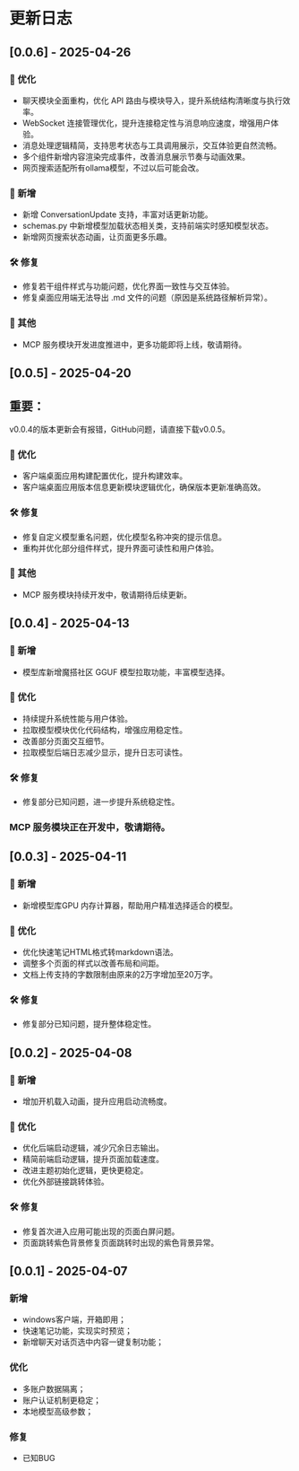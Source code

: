 # 更新日志

## [0.0.6] - 2025-04-26
### 🚀 优化
- 聊天模块全面重构，优化 API 路由与模块导入，提升系统结构清晰度与执行效率。
- WebSocket 连接管理优化，提升连接稳定性与消息响应速度，增强用户体验。
- 消息处理逻辑精简，支持思考状态与工具调用展示，交互体验更自然流畅。
- 多个组件新增内容渲染完成事件，改善消息展示节奏与动画效果。
- 网页搜索适配所有ollama模型，不过以后可能会改。

### 🎉 新增
- 新增 ConversationUpdate 支持，丰富对话更新功能。
- schemas.py 中新增模型加载状态相关类，支持前端实时感知模型状态。
- 新增网页搜索状态动画，让页面更多乐趣。

### 🛠 修复
- 修复若干组件样式与功能问题，优化界面一致性与交互体验。
- 修复桌面应用端无法导出 .md 文件的问题（原因是系统路径解析异常）。

### 📌 其他
- MCP 服务模块开发进度推进中，更多功能即将上线，敬请期待。

## [0.0.5] - 2025-04-20

## 重要：
v0.0.4的版本更新会有报错，GitHub问题，请直接下载v0.0.5。

### 🚀 优化
- 客户端桌面应用构建配置优化，提升构建效率。
- 客户端桌面应用版本信息更新模块逻辑优化，确保版本更新准确高效。

### 🛠 修复
- 修复自定义模型重名问题，优化模型名称冲突的提示信息。
- 重构并优化部分组件样式，提升界面可读性和用户体验。

### 📌 其他
- MCP 服务模块持续开发中，敬请期待后续更新。

## [0.0.4] - 2025-04-13

### 🎉 新增
- 模型库新增魔搭社区 GGUF 模型拉取功能，丰富模型选择。

### 🚀 优化
- 持续提升系统性能与用户体验。
- 拉取模型模块优化代码结构，增强应用稳定性。
- 改善部分页面交互细节。
- 拉取模型后端日志减少显示，提升日志可读性。

### 🛠 修复
- 修复部分已知问题，进一步提升系统稳定性。

### MCP 服务模块正在开发中，敬请期待。

## [0.0.3] - 2025-04-11

### 🎉 新增
- 新增模型库GPU 内存计算器，帮助用户精准选择适合的模型。

### 🚀 优化
- 优化快速笔记HTML格式转markdown语法。
- 调整多个页面的样式以改善布局和间距。
- 文档上传支持的字数限制由原来的2万字增加至20万字。

### 🛠 修复
- 修复部分已知问题，提升整体稳定性。

## [0.0.2] - 2025-04-08

### 🎉 新增
- 增加开机载入动画，提升应用启动流畅度。


### 🚀 优化
- 优化后端启动逻辑，减少冗余日志输出。
- 精简前端启动逻辑，提升页面加载速度。
- 改进主题初始化逻辑，更快更稳定。
- 优化外部链接跳转体验。

### 🛠 修复
- 修复首次进入应用可能出现的页面白屏问题。
- 页面跳转紫色背景修复页面跳转时出现的紫色背景异常。

## [0.0.1] - 2025-04-07

### 新增
- windows客户端，开箱即用；
- 快速笔记功能，实现实时预览；
- 新增聊天对话页选中内容一键复制功能；

### 优化
- 多账户数据隔离；
- 账户认证机制更稳定；
- 本地模型高级参数；

### 修复
- 已知BUG
